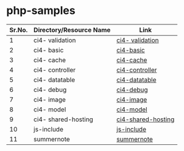 # php-samples

|Sr.No. | Directory/Resource Name | Link |
|-------|-------------------|------|
|1 | ci4- validation       | [ci4- validation](https://github.com/azhar-chaudhari/php-samples/tree/main/ci4-%20validation) |
|2 | ci4- basic       | [ci4-basic](https://github.com/azhar-chaudhari/php-samples/tree/main/ci4-basic) |
|3 | ci4- cache       | [ci4-cache](https://github.com/azhar-chaudhari/php-samples/tree/main/ci4-cache) |
|4 | ci4- controller       | [ci4-controller](https://github.com/azhar-chaudhari/php-samples/tree/main/ci4-controller) |
|5 | ci4- datatable       | [ci4-datatable](https://github.com/azhar-chaudhari/php-samples/tree/main/ci4-datatable) |
|6 | ci4- debug       | [ci4-debug](https://github.com/azhar-chaudhari/php-samples/tree/main/ci4-debug) |
|7 | ci4- image       | [ci4-image](https://github.com/azhar-chaudhari/php-samples/tree/main/ci4-image) |
|8 | ci4- model       | [ci4-model](https://github.com/azhar-chaudhari/php-samples/tree/main/ci4-model) |
|9 | ci4- shared-hosting       | [ci4-shared-hosting](https://github.com/azhar-chaudhari/php-samples/tree/main/ci4-shared-hosting) |
|10 | js-include       | [js-include](https://github.com/azhar-chaudhari/php-samples/tree/main/js-include) |
|11 | summernote       | [summernote](https://github.com/azhar-chaudhari/php-samples/tree/main/summernote) |